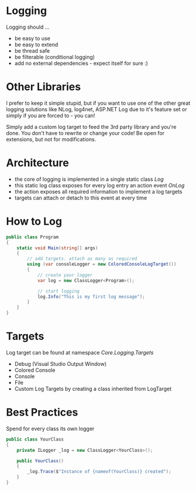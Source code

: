 ﻿# Logging

Logging should ...

* be easy to use
* be easy to extend
* be thread safe
* be filterable (conditional logging)
* add no external dependencies - expect itself for sure :)

# Other Libraries

I prefer to keep it simple stupid, but if you want to use one of the other great logging solutions
like NLog, log4net, ASP.NET Log due to it's feature set or simply if you are forced to - you can!

Simply add a custom log target to feed the 3rd party library and you're done. You don't have to rewrite or change your code!
Be open for extensions, but not for modifications.


# Architecture
 * the core of logging is implemented in a single static class *Log*
 * this static log class exposes for every log entry an action event *OnLog*
 * the action exposes all required information to implement a log targets 
 * targets can attach or detach to this event at every time
 

# How to Log

```csharp
public class Program
{
    static void Main(string[] args)
    {
        // add targets. attach as many as required
        using (var consoleLogger = new ColoredConsoleLogTarget())
        {
            // create your logger
            var log = new ClassLogger<Program>();

            // start logging
            log.Info("This is my first log message");
        }
    }
}
```

# Targets

Log target can be found at namespace *Core.Logging.Targets*

 * Debug (Visual Studio Output Window)
 * Colored Console
 * Console
 * File
 * Custom Log Targets by creating a class inherited from LogTarget

# Best Practices
Spend for every class its own logger
```csharp
public class YourClass
{
    private ILogger _log = new ClassLogger<YourClass>();

    public YourClass()
    {
        _log.Trace($"Instance of {nameof(YourClass)} created");
    }
}
```